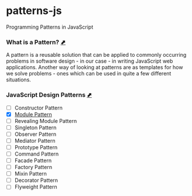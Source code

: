 # patterns-js
Programming Patterns in JavaScript

### What is a Pattern? [⬈](https://addyosmani.com/resources/essentialjsdesignpatterns/book/#whatisapattern)
A pattern is a reusable solution that can be applied to commonly occurring problems in software design - in our case - in writing JavaScript web applications. Another way of looking at patterns are as templates for how we solve problems - ones which can be used in quite a few different situations.

### JavaScript Design Patterns [⬈](https://addyosmani.com/resources/essentialjsdesignpatterns/book/#designpatternsjavascript)
* [ ] Constructor Pattern
* [X] [Module Pattern](module.md)
* [ ] Revealing Module Pattern
* [ ] Singleton Pattern
* [ ] Observer Pattern
* [ ] Mediator Pattern
* [ ] Prototype Pattern
* [ ] Command Pattern
* [ ] Facade Pattern
* [ ] Factory Pattern
* [ ] Mixin Pattern
* [ ] Decorator Pattern
* [ ] Flyweight Pattern
